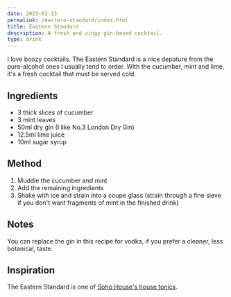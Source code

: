 ```yaml
---
date: 2023-03-13
permalink: /eastern-standard/index.html
title: Eastern Standard
description: A fresh and zingy gin-based cocktail.
type: drink
---
```


I love boozy cocktails. The Eastern Standard is a nice depature from the pure-alcohol ones I usually tend to order. With the cucumber, mint and lime, it's a fresh cocktail that must be served cold.

## Ingredients

* 3 thick slices of cucumber
* 3 mint leaves
* 50ml dry gin (I like No.3 London Dry Gin)
* 12.5ml lime juice
* 10ml sugar syrup

## Method

1. Muddle the cucumber and mint
1. Add the remaining ingredients
1. Shake with ice and strain into a coupe glass (strain through a fine sieve if you don't want fragments of mint in the finished drink)

## Notes

You can replace the gin in this recipe for vodka, if you prefer a cleaner, less botanical, taste.

## Inspiration

The Eastern Standard is one of [Soho House's house tonics](https://www.diffordsguide.com/cocktails/recipe/4685/eastern-standard-soho-house-tonic).
